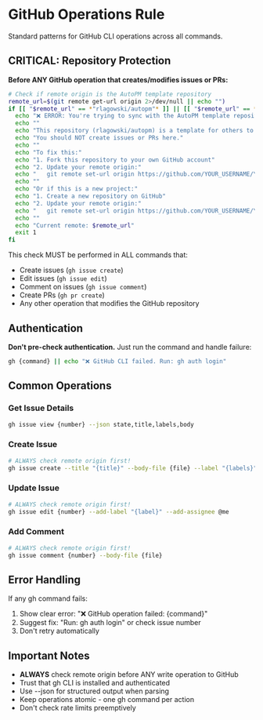 # GitHub Operations Rule

Standard patterns for GitHub CLI operations across all commands.

## CRITICAL: Repository Protection

**Before ANY GitHub operation that creates/modifies issues or PRs:**

```bash
# Check if remote origin is the AutoPM template repository
remote_url=$(git remote get-url origin 2>/dev/null || echo "")
if [[ "$remote_url" == *"rlagowski/autopm"* ]] || [[ "$remote_url" == *"rlagowski/autopm.git"* ]]; then
  echo "❌ ERROR: You're trying to sync with the AutoPM template repository!"
  echo ""
  echo "This repository (rlagowski/autopm) is a template for others to use."
  echo "You should NOT create issues or PRs here."
  echo ""
  echo "To fix this:"
  echo "1. Fork this repository to your own GitHub account"
  echo "2. Update your remote origin:"
  echo "   git remote set-url origin https://github.com/YOUR_USERNAME/YOUR_REPO.git"
  echo ""
  echo "Or if this is a new project:"
  echo "1. Create a new repository on GitHub"
  echo "2. Update your remote origin:"
  echo "   git remote set-url origin https://github.com/YOUR_USERNAME/YOUR_REPO.git"
  echo ""
  echo "Current remote: $remote_url"
  exit 1
fi
```

This check MUST be performed in ALL commands that:

- Create issues (`gh issue create`)
- Edit issues (`gh issue edit`)
- Comment on issues (`gh issue comment`)
- Create PRs (`gh pr create`)
- Any other operation that modifies the GitHub repository

## Authentication

**Don't pre-check authentication.** Just run the command and handle failure:

```bash
gh {command} || echo "❌ GitHub CLI failed. Run: gh auth login"
```

## Common Operations

### Get Issue Details

```bash
gh issue view {number} --json state,title,labels,body
```

### Create Issue

```bash
# ALWAYS check remote origin first!
gh issue create --title "{title}" --body-file {file} --label "{labels}"
```

### Update Issue

```bash
# ALWAYS check remote origin first!
gh issue edit {number} --add-label "{label}" --add-assignee @me
```

### Add Comment

```bash
# ALWAYS check remote origin first!
gh issue comment {number} --body-file {file}
```

## Error Handling

If any gh command fails:

1. Show clear error: "❌ GitHub operation failed: {command}"
2. Suggest fix: "Run: gh auth login" or check issue number
3. Don't retry automatically

## Important Notes

- **ALWAYS** check remote origin before ANY write operation to GitHub
- Trust that gh CLI is installed and authenticated
- Use --json for structured output when parsing
- Keep operations atomic - one gh command per action
- Don't check rate limits preemptively
